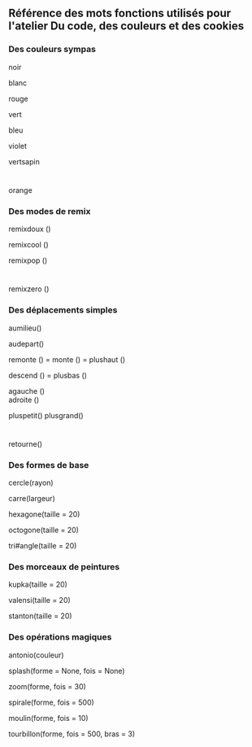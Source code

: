 ## Référence des mots fonctions utilisés pour l'atelier Du code, des couleurs et des cookies

### Des couleurs sympas
noir

blanc 

rouge 

vert 

bleu 

violet 

vertsapin 
#
orange


### Des modes de remix
remixdoux ()

remixcool ()

remixpop ()
#
remixzero ()


### Des déplacements simples
aumilieu()

audepart()
  
remonte () = monte () = plushaut ()

descend () = plusbas ()

    
agauche ()    
adroite ()

pluspetit()
plusgrand()

   # 
retourne()
    

### Des formes de base

cercle(rayon)

carre(largeur)
    
hexagone(taille = 20)
 
octogone(taille = 20)

tri#angle(taille = 20)

    
    
### Des morceaux de peintures

kupka(taille = 20)

valensi(taille = 20)

stanton(taille = 20)


### Des opérations magiques

antonio(couleur)
           
splash(forme = None, fois = None)
    
zoom(forme, fois = 30)

spirale(forme, fois = 500)

moulin(forme, fois = 10)

tourbillon(forme, fois = 500, bras = 3)
